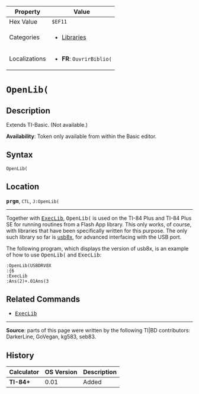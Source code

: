 | Property      | Value |
|---------------|-------|
| Hex Value     | `$EF11`|
| Categories    | <ul><li>[Libraries](<../categories/Libraries.md>)</li></ul> |
| Localizations | <ul><li><b>FR</b>: `OuvrirBiblio(`</li></ul> |

# `OpenLib(`

## Description
Extends TI-Basic. (Not available.)


<b>Availability</b>: Token only available from within the Basic editor.

## Syntax
`OpenLib(`

## Location
<tt><kbd><b>prgm</b></kbd></tt>, `CTL`, `J:OpenLib(`
<hr>

Together with <tt><a href="ExecLib.md">ExecLib</a></tt>, <tt>OpenLib(</tt> is used on the TI-84 Plus and TI-84 Plus SE for running routines from a Flash App library. This only works, of course, with libraries that have been specifically written for this purpose. The only such library so far is [usb8x](http://usb8x.sourceforge.net/), for advanced interfacing with the USB port.

The following program, which displays the version of usb8x, is an example of how to use <tt>OpenLib(</tt> and <tt>ExecLib</tt>:

```ti-basic
:OpenLib(USBDRV8X
:{6
:ExecLib
:Ans(2)+.01Ans(3
```

## Related Commands

*   <tt><a href="ExecLib.md">ExecLib</a></tt>

* * *

**Source**: parts of this page were written by the following TI|BD contributors: DarkerLine, GoVegan, kg583, seb83.

## History
| Calculator | OS Version | Description |
|------------|------------|-------------|
| <b>TI-84+</b> | 0.01 | Added |


